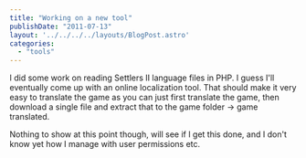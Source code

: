 ```yaml
---
title: "Working on a new tool"
publishDate: "2011-07-13"
layout: '../../../../layouts/BlogPost.astro'
categories: 
  - "tools"
---
```


I did some work on reading Settlers II language files in PHP. I guess I'll eventually come up with an online localization tool. That should make it very easy to translate the game as you can just first translate the game, then download a single file and extract that to the game folder -> game translated.

Nothing to show at this point though, will see if I get this done, and I don't know yet how I manage with user permissions etc.
